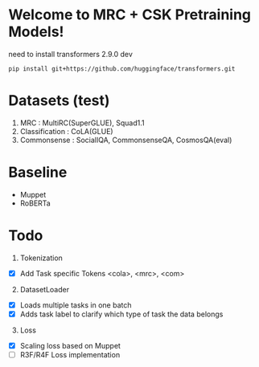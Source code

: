 # Welcome to MRC + CSK Pretraining Models!
need to install transformers 2.9.0 dev <br>
```
pip install git+https://github.com/huggingface/transformers.git
```

# Datasets (test)

1. MRC : MultiRC(SuperGLUE), Squad1.1
2. Classification : CoLA(GLUE)
3. Commonsense : SocialIQA, CommonsenseQA, CosmosQA(eval)


# Baseline
- Muppet
- RoBERTa

# Todo
1. Tokenization
- [x] Add Task specific Tokens \<cola\>, \<mrc\>, \<com\>
2. DatasetLoader
- [x] Loads multiple tasks in one batch
- [x] Adds task label to clarify which type of task the data belongs
3. Loss
- [x] Scaling loss based on Muppet
- [ ] R3F/R4F Loss implementation
